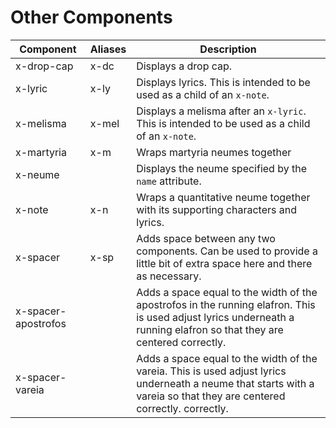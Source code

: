 <style>
td {
    --byz-neume-font-size: 20pt;
}
</style>

# Other Components

| Component           | Aliases | Description                                                                                                                                                            |
| ------------------- | ------- | ---------------------------------------------------------------------------------------------------------------------------------------------------------------------- |
| x-drop-cap          | x-dc    | Displays a drop cap.                                                                                                                                                   |
| x-lyric             | x-ly    | Displays lyrics. This is intended to be used as a child of an `x-note`.                                                                                                |
| x-melisma           | x-mel   | Displays a melisma after an `x-lyric`. This is intended to be used as a child of an `x-note`.                                                                          |
| x-martyria          | x-m     | Wraps martyria neumes together                                                                                                                                         |
| x-neume             |         | Displays the neume specified by the `name` attribute.                                                                                                                  |
| x-note              | x-n     | Wraps a quantitative neume together with its supporting characters and lyrics.                                                                                         |
| x-spacer            | x-sp    | Adds space between any two components. Can be used to provide a little bit of extra space here and there as necessary.                                                 |
| x-spacer-apostrofos |         | Adds a space equal to the width of the apostrofos in the running elafron. This is used adjust lyrics underneath a running elafron so that they are centered correctly. |
| x-spacer-vareia     |         | Adds a space equal to the width of the vareia. This is used adjust lyrics underneath a neume that starts with a vareia so that they are centered correctly. correctly. |
